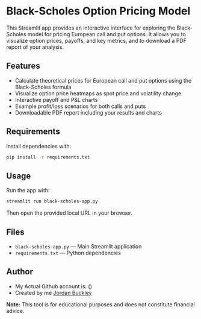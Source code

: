 # Black-Scholes Option Pricing Model

This Streamlit app provides an interactive interface for exploring the Black-Scholes model for pricing European call and put options. It allows you to visualize option prices, payoffs, and key metrics, and to download a PDF report of your analysis.

## Features

- Calculate theoretical prices for European call and put options using the Black-Scholes formula
- Visualize option price heatmaps as spot price and volatility change
- Interactive payoff and P&L charts
- Example profit/loss scenarios for both calls and puts
- Downloadable PDF report including your results and charts

## Requirements

Install dependencies with:

```bash
pip install -r requirements.txt
```

## Usage

Run the app with:

```bash
streamlit run black-scholes-app.py
```

Then open the provided local URL in your browser.

## Files

- `black-scholes-app.py` — Main Streamlit application
- `requirements.txt` — Python dependencies

## Author
- My Actual Github account is: ()
- Created by me [Jordan Buckley](https://www.linkedin.com/in/jordan05/)


**Note:** This tool is for educational purposes and does not constitute financial advice.
